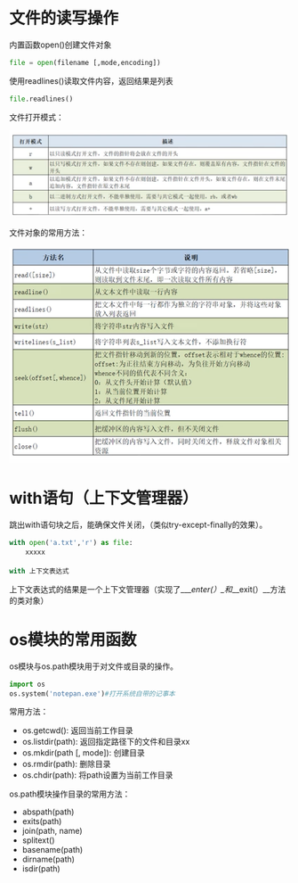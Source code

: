 # 文件的读写操作

内置函数open()创建文件对象

```python 
file = open(filename [,mode,encoding])
```

使用readlines()读取文件内容，返回结果是列表

```python
file.readlines()
```

文件打开模式：

![image-20221110203913693](images/image-20221110203913693.png)

文件对象的常用方法：

<img src="images/image-20221110204135051.png" alt="image-20221110204135051" style="zoom: 80%;" />

# with语句（上下文管理器）

跳出with语句块之后，能确保文件关闭，（类似try-except-finally的效果）。

```python
with open('a.txt','r') as file:
    xxxxx
    
with 上下文表达式 
```

上下文表达式的结果是一个上下文管理器（实现了_\_\__enter(）\__和__\__exit(）\__方法的类对象）



# os模块的常用函数

os模块与os.path模块用于对文件或目录的操作。

```python
import os
os.system('notepan.exe')#打开系统自带的记事本
```

常用方法：

- os.getcwd():  返回当前工作目录
- os.listdir(path):  返回指定路径下的文件和目录xx
- os.mkdir(path [, mode]):  创建目录
- os.rmdir(path):  删除目录
- os.chdir(path): 将path设置为当前工作目录

os.path模块操作目录的常用方法：

- abspath(path)
- exits(path)
- join(path, name)
- splitext()
- basename(path)
- dirname(path)
- isdir(path)